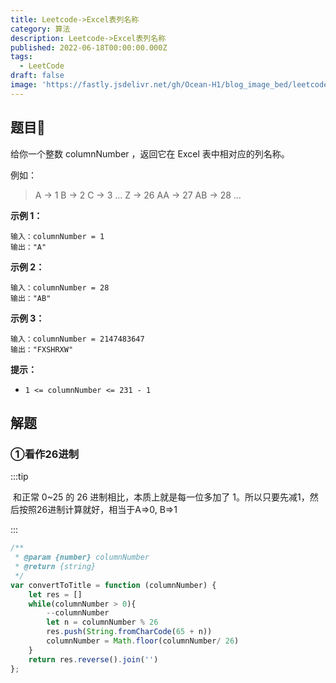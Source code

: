 ```yaml
---
title: Leetcode->Excel表列名称
category: 算法
description: Leetcode->Excel表列名称
published: 2022-06-18T00:00:00.000Z
tags:
  - LeetCode
draft: false
image: 'https://fastly.jsdelivr.net/gh/Ocean-H1/blog_image_bed/leetcode.png'
---
```


## 题目:tada:

给你一个整数 columnNumber ，返回它在 Excel 表中相对应的列名称。

例如：

> A -> 1
> B -> 2
> C -> 3
> ...
> Z -> 26
> AA -> 27
> AB -> 28 
> ...

**示例 1：**

```
输入：columnNumber = 1
输出："A"
```

**示例 2：**

```
输入：columnNumber = 28
输出："AB"
```

**示例 3：**

```
输入：columnNumber = 2147483647
输出："FXSHRXW"
```

**提示：**

- `1 <= columnNumber <= 231 - 1`

## 解题

### ①看作26进制

:::tip

​	和正常 0~25 的 26 进制相比，本质上就是每一位多加了 1。所以只要先减1，然后按照26进制计算就好，相当于A=>0, B=>1

:::

```javascript
/**
 * @param {number} columnNumber
 * @return {string}
 */
var convertToTitle = function (columnNumber) {
    let res = []
    while(columnNumber > 0){
        --columnNumber
        let n = columnNumber % 26
        res.push(String.fromCharCode(65 + n))
        columnNumber = Math.floor(columnNumber/ 26)
    }
    return res.reverse().join('')
};
```

